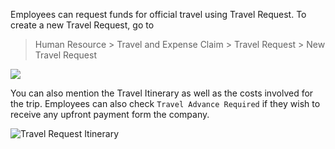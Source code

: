 Employees can request funds for official travel using Travel Request. To create a new Travel Request, go to

> Human Resource > Travel and Expense Claim > Travel Request > New Travel Request

![](https://docs.erpnext.com/files/VW8kpGD.png)

You can also mention the Travel Itinerary as well as the costs involved for the trip. Employees can also check `Travel Advance Required` if they wish to receive any upfront payment form the company.

![Travel Request Itinerary](https://docs.erpnext.com/files/travel-request-itinerary.png)